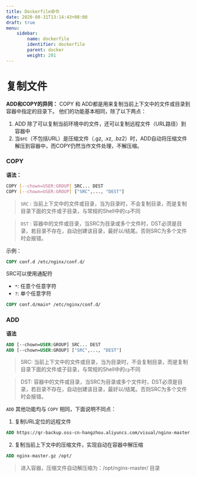 ```yaml
---
title: Dockerfile命令
date: 2020-08-31T13:14:43+08:00
draft: true
menu:
    sidebar:
        name: dockerfile
        identifier: dockerfile
        parent: docker        
        weight: 201
---
```



# 复制文件
**ADD和COPY的异同：**
COPY 和 ADD都是用来复制当前上下文中的文件或目录到容器中指定的目录下。
他们的功能基本相同，除了以下两点：

1. ADD 除了可以复制当前环境中的文件，还可以复制远程文件（URL路径）到容器中
1. 当src（不包括URL）是压缩文件（.gz, .xz, .bz2）时，ADD自动将压缩文件解压到容器中，而COPY仍然当作文件处理，不解压缩。



### COPY
**语法：**
```bash
COPY [--chown=USER:GROUP] SRC... DEST
COPY [--chown=USER:GROUP] ["SRC",..., "DEST"]
```
> `SRC` : 当前上下文中的文件或目录，当为目录时，不会复制目录，而是复制目录下面的文件或子目录，与常规的Shell中的`cp`不同

> `DST` : 容器中的文件或目录，当SRC为目录或多个文件时，DST必须是目录，若目录不存在，自动创建该目录，最好以/结尾。否则SRC为多个文件时会报错。



示例：
```dockerfile
COPY conf.d /etc/nginx/conf.d/
```


SRC可以使用通配符

- `*`: 任意个任意字符
- `?`: 单个任意字符
```dockerfile
COPY conf.d/main* /etc/nginx/conf.d/
```
### ADD
**语法**
```dockerfile
ADD [--chown=USER:GROUP] SRC... DEST
ADD [--chown=USER:GROUP] ["SRC",..., "DEST"]
```
> SRC: 当前上下文中的文件或目录，当为目录时，不会复制目录，而是复制目录下面的文件或子目录，与常规的Shell中的`cp`不同

> DST: 容器中的文件或目录，当SRC为目录或多个文件时，DST必须是目录，若目录不存在，自动创建该目录，最好以/结尾。否则SRC为多个文件时会报错。



`ADD` 其他功能均与 `COPY` 相同，下面说明不同点：


1. 复制URL定位的远程文件
```dockerfile
ADD https://qr-backup.oss-cn-hangzhou.aliyuncs.com/visual/nginx-master.gz /opt/
```

2. 复制当前上下文中的压缩文件，实现自动在容器中解压缩
```dockerfile
ADD nginx-master.gz /opt/
```
> 进入容器，压缩文件自动解压缩为：/opt/nginx-master/ 目录



